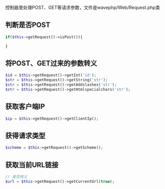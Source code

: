<!--
author: 许萍
date: 2015-11-20
title: 请求类
tags: 功能扩展
category: 功能扩展
status: publish
summary: Wavephp框架，轻量PHP框架，MVC分离，快速开发项目
-->

控制器里处理POST、GET等请求参数，文件是wavephp/Web/Request.php类

## 判断是否POST

```php
if($this->getRequest()->isPost()){

}
```

## 将POST、GET过来的参数转义

```php
$id = $this->getRequest()->getInt('id');
$str = $this->getRequest()->getString('str');
$str = $this->getRequest()->getAddslashes('str');
$str = $this->getRequest()->getHtmlspecialchars('str');
```

## 获取客户端IP

```php
$ip = $this->getRequest()->getClientIp();
```

## 获得请求类型

```php
$scheme = $this->getRequest()->getScheme();
```

## 获取当前URL链接

```php
// 是否转义
$url = $this->getRequest()->getCurrentUrl(true);
```